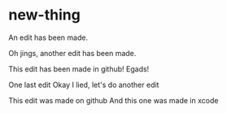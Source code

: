# new-thing

An edit has been made.

Oh jings, another edit has been made.


This edit has been made in github! Egads!

One last edit
Okay I lied, let's do another edit

This edit was made on github
And this one was made in xcode

